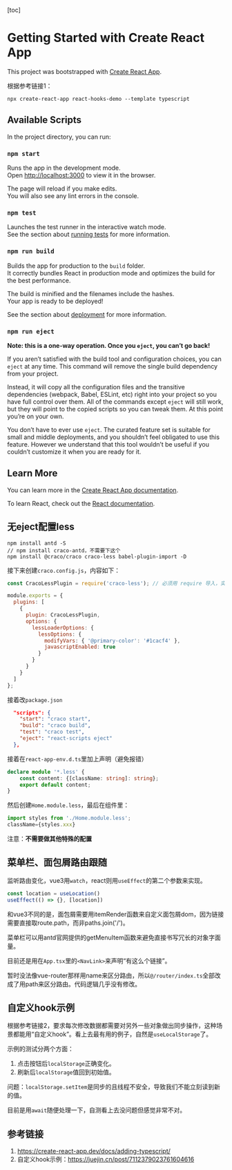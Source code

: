 [toc]

# Getting Started with Create React App

This project was bootstrapped with [Create React App](https://github.com/facebook/create-react-app).

根据参考链接1：
```
npx create-react-app react-hooks-demo --template typescript
```

## Available Scripts

In the project directory, you can run:

### `npm start`

Runs the app in the development mode.\
Open [http://localhost:3000](http://localhost:3000) to view it in the browser.

The page will reload if you make edits.\
You will also see any lint errors in the console.

### `npm test`

Launches the test runner in the interactive watch mode.\
See the section about [running tests](https://facebook.github.io/create-react-app/docs/running-tests) for more information.

### `npm run build`

Builds the app for production to the `build` folder.\
It correctly bundles React in production mode and optimizes the build for the best performance.

The build is minified and the filenames include the hashes.\
Your app is ready to be deployed!

See the section about [deployment](https://facebook.github.io/create-react-app/docs/deployment) for more information.

### `npm run eject`

**Note: this is a one-way operation. Once you `eject`, you can’t go back!**

If you aren’t satisfied with the build tool and configuration choices, you can `eject` at any time. This command will remove the single build dependency from your project.

Instead, it will copy all the configuration files and the transitive dependencies (webpack, Babel, ESLint, etc) right into your project so you have full control over them. All of the commands except `eject` will still work, but they will point to the copied scripts so you can tweak them. At this point you’re on your own.

You don’t have to ever use `eject`. The curated feature set is suitable for small and middle deployments, and you shouldn’t feel obligated to use this feature. However we understand that this tool wouldn’t be useful if you couldn’t customize it when you are ready for it.

## Learn More

You can learn more in the [Create React App documentation](https://facebook.github.io/create-react-app/docs/getting-started).

To learn React, check out the [React documentation](https://reactjs.org/).

## 无eject配置less
```
npm install antd -S
// npm install craco-antd，不需要下这个
npm install @craco/craco craco-less babel-plugin-import -D
```
接下来创建`craco.config.js`，内容如下：
```js
const CracoLessPlugin = require('craco-less'); // 必须用 require 导入，实测 import 不行

module.exports = {
  plugins: [
    {
      plugin: CracoLessPlugin,
      options: {
        lessLoaderOptions: {
          lessOptions: {
            modifyVars: { '@primary-color': '#1cacf4' },
            javascriptEnabled: true
          }
        }
      }
    }
  ]
};
```

接着改`package.json`
```json
  "scripts": {
    "start": "craco start",
    "build": "craco build",
    "test": "craco test",
    "eject": "react-scripts eject"
  },
```

接着在`react-app-env.d.ts`里加上声明（避免报错）
```ts
declare module '*.less' {
    const content: {[className: string]: string};
    export default content;
}
```

然后创建`Home.module.less`，最后在组件里：
```ts
import styles from './Home.module.less';
className={styles.xxx}
```

注意：**不需要做其他特殊的配置**

## 菜单栏、面包屑路由跟随
监听路由变化，vue3用`watch`，react则用`useEffect`的第二个参数来实现。
```js
const location = useLocation()
useEffect(() => {}, [location])
```

和vue3不同的是，面包屑需要用itemRender函数来自定义面包屑dom，因为链接需要直接取route.path，而非paths.join('/')。

菜单栏可以用antd官网提供的getMenuItem函数来避免直接书写冗长的对象字面量。

目前还是用在`App.tsx`里的`<NavLink>`来声明“有这么个链接”。

暂时没法像vue-router那样用name来区分路由，所以`@/router/index.ts`全部改成了用path来区分路由。代码逻辑几乎没有修改。

## 自定义hook示例
根据参考链接2，要求每次修改数据都需要对另外一些对象做出同步操作，这种场景都能用“自定义hook”。看上去最有用的例子，自然是`useLocalStorage`了。

示例的测试分两个方面：
1. 点击按钮后`localStorage`正确变化。
2. 刷新后`localStorage`值回到初始值。

问题：`localStorage.setItem`是同步的且线程不安全，导致我们不能立刻读到新的值。

目前是用`await`随便处理一下，自测看上去没问题但感觉非常不对。

## 参考链接
1. https://create-react-app.dev/docs/adding-typescript/
2. 自定义hook示例：https://juejin.cn/post/7112379023761604616
